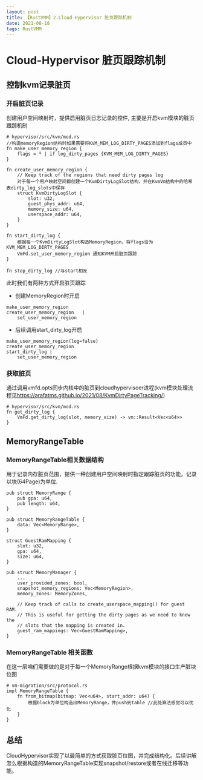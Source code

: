 ```yaml
---
layout: post
title: 【RustVMM】2.Cloud-Hypervisor 脏页跟踪机制
date: 2021-08-18 
tags: RustVMM
---
```


# Cloud-Hypervisor 脏页跟踪机制

## 控制kvm记录脏页
### 开启脏页记录
创建用户空间映射时，提供启用脏页日志记录的控件, 主要是开启kvm模块的脏页跟踪机制
```
# hypervisor/src/kvm/mod.rs
//构造memoryRegion结构时如果需要将KVM_MEM_LOG_DIRTY_PAGES添加到flags成员中
fn make_user_memory_region {
    flags = * | if log_dirty_pages {KVM_MEM_LOG_DIRTY_PAGES} 
}

fn create_user_memory_region {
    // Keep track of the regions that need dirty pages log
    对于每一个用户映射空间都创建一个KvmDirtyLogSlot结构，并在KvmVm结构中的哈希表dirty_log_slots中保存
    struct KvmDirtyLogSlot {
        slot: u32,
        guest_phys_addr: u64,
        memory_size: u64,
        userspace_addr: u64,
    }
}

fn start_dirty_log {
    根据每一个KvmDirtyLogSlot构造MemoryRegion，将flags设为KVM_MEM_LOG_DIRTY_PAGES
    VmFd.set_user_memory_region 通知KVM开启脏页跟踪
}

fn stop_dirty_log //与start相反
```

此时我们有两种方式开启脏页跟踪
- 创建MemoryRegion时开启
```
make_user_memory_region
create_user_memory_region   |
    set_user_memory_region
```
- 后续调用start_dirty_log开启
```
make_user_memory_region(log=false)
create_user_memory_region
start_dirty_log |
    set_user_memory_region
```

### 获取脏页
通过调用vmfd.opts同步内核中的脏页到cloudhypervisoer进程(kvm模块处理流程见<https://arafatms.github.io/2021/08/KvmDirtyPageTracking/>)
```
# hypervisor/src/kvm/mod.rs
fn get_dirty_log {
    VmFd.get_dirty_log(slot, memory_size) -> vm::Result<Vec<u64>>
}

```

## MemoryRangeTable
### MemoryRangeTable相关数据结构
用于记录内存脏页范围，提供一种创建用户空间映射时指定跟踪脏页的功能。记录以块(64Page)为单位.
```
pub struct MemoryRange {
    pub gpa: u64,
    pub length: u64,
}

pub struct MemoryRangeTable {
    data: Vec<MemoryRange>,
}

struct GuestRamMapping {
    slot: u32,
    gpa: u64,
    size: u64,
}

pub struct MemoryManager {
    ...
    user_provided_zones: bool,
    snapshot_memory_regions: Vec<MemoryRegion>,
    memory_zones: MemoryZones,

    // Keep track of calls to create_userspace_mapping() for guest RAM.
    // This is useful for getting the dirty pages as we need to know the
    // slots that the mapping is created in.
    guest_ram_mappings: Vec<GuestRamMapping>,
}

```

### MemoryRangeTable 相关函数
在这一层咱们需要做的是对于每一个MemoryRange根据kvm模块的接口生产脏块位图
```
# vm-migration/src/protocol.rs
impl MemoryRangeTable {
    fn from_bitmap(bitmap: Vec<u64>, start_addr: u64) {
        根据block为单位构造出MemoryRange，并push到table //此处算法感觉可以优化
    }
}
```

## 总结
CloudHypervisor实现了以最简单的方式获取脏页位图，并完成结构化。后续讲解怎么根据构造的MemoryRangeTable实现snapshot/restore或者在线迁移等功能。